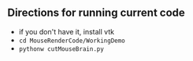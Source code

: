 ## Directions for running current code

* if you don't have it, install vtk
* `cd MouseRenderCode/WorkingDemo`
* `pythonw cutMouseBrain.py`
